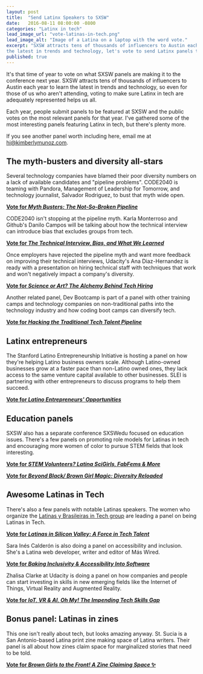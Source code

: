 ```yaml
---
layout: post
title:  "Send Latinx Speakers to SXSW"
date:   2016-08-11 08:00:00 -0800
categories: "Latinx in tech"
lead_image_url: "vote-latinas-in-tech.png"
lead_image_alt: "Image of a Latina on a laptop with the word vote."
excerpt: "SXSW attracts tens of thousands of influencers to Austin each year to learn
the latest in trends and technology, let's vote to send Latinx panels to next year's conference."
published: true
---
```


It's that time of year to vote on what SXSW panels
are making it to the conference next year.
SXSW attracts tens of thousands of influencers to Austin each year to learn
the latest in trends and technology, so even for those of us who aren't attending,
voting to make sure Latinx in tech are adequately represented helps us all.

Each year, people submit panels to be featured at SXSW and
the public votes on the most relevant panels for that year.
I've gathered some of the most interesting panels featuring Latinx in tech,
but there's plenty more.

If you see another panel worth including here, email me at
<a href="mailto:hi@kimberlymunoz.com">hi@kimberlymunoz.com</a>.


## The myth-busters and diversity all-stars

Several technology companies have blamed their poor diversity numbers
on a lack of available candidates and "pipeline problems".
CODE2040 is teaming with Pandora, Management of Leadership for Tomorrow, and
technology journalist, Salvador Rodriguez, to bust that myth wide open.

**[Vote for _Myth Busters: The Not-So-Broken Pipeline_](http://panelpicker.sxsw.com/vote/66392)**

CODE2040 isn't stopping at the pipeline myth. Karla Monterroso and 
Github's Danilo Campos will be talking about how the technical interview
can introduce bias that excludes groups from tech.

**[Vote for _The Technical Interview, Bias, and What We Learned_](http://panelpicker.sxsw.com/vote/63552)**

Once employers have rejected the pipeline myth and want more feedback on improving their technical interviews, 
Udacity's Ana Diaz-Hernandez is ready with a presentation
on hiring technical staff with techniques that work and won't negatively impact a company's diversity.

**[Vote for _Science or Art? The Alchemy Behind Tech Hiring_](http://panelpicker.sxsw.com/vote/67458)**

Another related panel, Dev Bootcamp is part of a panel with other training camps and technology companies
on non-traditional paths into the technology industry and how coding boot camps can diversify tech.

**[Vote for _Hacking the Traditional Tech Talent Pipeline_](http://panelpicker.sxsw.com/vote/65607)**


## Latinx entrepreneurs

The Stanford Latino Entrepreneurship Initiative is hosting a panel on
how they're helping Latino business owners scale.
Although Latino-owned businesses grow at a faster pace than non-Latino owned ones,
they lack access to the same venture capital available to other businesses.
SLEI is partnering with other entrepreneurs to discuss programs to help them succeed.

**[Vote for _Latino Entrepreneurs' Opportunities_](http://panelpicker.sxsw.com/vote/66537)**


## Education panels

SXSW also has a separate conference SXSWedu focused on education issues.
There's a few panels on promoting role models for Latinas in tech and encouraging
more women of color to pursue STEM fields that look interesting.

**[Vote for _STEM Volunteers? Latina SciGirls, FabFems & More_](http://panelpicker.sxsw.com/vote/64050)**

**[Vote for _Beyond Black/ Brown Girl Magic: Diversity Reloaded_](http://panelpicker.sxsw.com/vote/68149)**


## Awesome Latinas in Tech

There's also a few panels with notable Latinas speakers.
The women who organize the [Latinas y Brasileiras in Tech group](http://www.latinasintech.org) are
leading a panel on being Latinas in Tech.

**[Vote for _Latinas in Silicon Valley: A Force in Tech Talent_](http://panelpicker.sxsw.com/vote/65194)**

Sara Inés Calderón is also doing a panel on accessibility and inclusion.
She's a Latina web developer, writer and editor of Más Wired.

**[Vote for _Baking Inclusivity & Accessibility Into Software_](http://panelpicker.sxsw.com/vote/61547)**

Zhalisa Clarke at Udacity is doing a panel on how companies and people can start investing in skills 
in new emerging fields like the Internet of Things, Virtual Reality and Augmented Reality.

**[Vote for _IoT, VR & AI, Oh My! The Impending Tech Skills Gap_](http://panelpicker.sxsw.com/vote/67511)**


## Bonus panel: Latinas in zines

This one isn't really about tech, but looks amazing anyway.
St. Sucia is a San Antonio-based Latina print zine making space of Latina writers.
Their panel is all about how zines claim space for marginalized stories that need to be told.

**[Vote for _Brown Girls to the Front! A Zine Claiming Space_ ✨](http://panelpicker.sxsw.com/vote/61365)**
